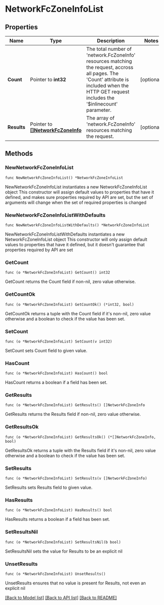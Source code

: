 # NetworkFcZoneInfoList

## Properties

Name | Type | Description | Notes
------------ | ------------- | ------------- | -------------
**Count** | Pointer to **int32** | The total number of &#39;network.FcZoneInfo&#39; resources matching the request, accross all pages. The &#39;Count&#39; attribute is included when the HTTP GET request includes the &#39;$inlinecount&#39; parameter. | [optional] 
**Results** | Pointer to [**[]NetworkFcZoneInfo**](NetworkFcZoneInfo.md) | The array of &#39;network.FcZoneInfo&#39; resources matching the request. | [optional] 

## Methods

### NewNetworkFcZoneInfoList

`func NewNetworkFcZoneInfoList() *NetworkFcZoneInfoList`

NewNetworkFcZoneInfoList instantiates a new NetworkFcZoneInfoList object
This constructor will assign default values to properties that have it defined,
and makes sure properties required by API are set, but the set of arguments
will change when the set of required properties is changed

### NewNetworkFcZoneInfoListWithDefaults

`func NewNetworkFcZoneInfoListWithDefaults() *NetworkFcZoneInfoList`

NewNetworkFcZoneInfoListWithDefaults instantiates a new NetworkFcZoneInfoList object
This constructor will only assign default values to properties that have it defined,
but it doesn't guarantee that properties required by API are set

### GetCount

`func (o *NetworkFcZoneInfoList) GetCount() int32`

GetCount returns the Count field if non-nil, zero value otherwise.

### GetCountOk

`func (o *NetworkFcZoneInfoList) GetCountOk() (*int32, bool)`

GetCountOk returns a tuple with the Count field if it's non-nil, zero value otherwise
and a boolean to check if the value has been set.

### SetCount

`func (o *NetworkFcZoneInfoList) SetCount(v int32)`

SetCount sets Count field to given value.

### HasCount

`func (o *NetworkFcZoneInfoList) HasCount() bool`

HasCount returns a boolean if a field has been set.

### GetResults

`func (o *NetworkFcZoneInfoList) GetResults() []NetworkFcZoneInfo`

GetResults returns the Results field if non-nil, zero value otherwise.

### GetResultsOk

`func (o *NetworkFcZoneInfoList) GetResultsOk() (*[]NetworkFcZoneInfo, bool)`

GetResultsOk returns a tuple with the Results field if it's non-nil, zero value otherwise
and a boolean to check if the value has been set.

### SetResults

`func (o *NetworkFcZoneInfoList) SetResults(v []NetworkFcZoneInfo)`

SetResults sets Results field to given value.

### HasResults

`func (o *NetworkFcZoneInfoList) HasResults() bool`

HasResults returns a boolean if a field has been set.

### SetResultsNil

`func (o *NetworkFcZoneInfoList) SetResultsNil(b bool)`

 SetResultsNil sets the value for Results to be an explicit nil

### UnsetResults
`func (o *NetworkFcZoneInfoList) UnsetResults()`

UnsetResults ensures that no value is present for Results, not even an explicit nil

[[Back to Model list]](../README.md#documentation-for-models) [[Back to API list]](../README.md#documentation-for-api-endpoints) [[Back to README]](../README.md)


